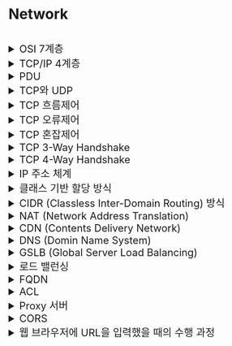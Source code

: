 # Network 

<br>

<details>
<summary style="font-size:20px">OSI 7계층</summary>
<div markdown="1">

#### OSI 7계층
* 네트워크의 통신 과정을 7단계로 나눠 표준화한 것
* ISO(국제표준기구)에서 만듦 

#### Application(7, Message or Data)
* 사용자에게 `실제 애플리케이션 서비스를 제공`하는 계층
* HTTP, FTP, DNS
#### Presentation(6, Message or Data)
* 애플리케이션의 `데이터 형태와 구조를 변환(번역, 암호화, 압축)`시키는 계층
* 코드 간의 번역을 담당 -> 사용자 시스템에서 데이터의 형식상 차이를 다루는 부담을 응용 계층으로부터 덜어줌
#### Session(5, Message or Data)
* 양 끝단의 응용 프로세스가 `통신을 관리하기 위한 방법`을 제공
  * 동시 송수신 방식(duplex)- 반이중 방식(half-duplex), 전이중 방식(Full Duplex)의 통신 등
* 애플리케이션 간의 `TCP/IP 세션을 구축하고 관리하며 종료`시키는 계층
* Socket
#### Transport(4, Segment)
* 통신 `양단 간의 신뢰성 있는 통신`을 보장하는 계층
* TCP, UDP
#### Network(3, Packet)
* 목적지까지의 경로를 선택하고 `경로에 따라 패킷을 전달(라우팅)`해주는 계층
* IP / 라우터
#### Link(2, Frame)
* 인접한 `피어 간의 신뢰성 있는 통신`을 보장하는 계층
* ARP, MAC / 브릿지, 스위치
#### Physical(1, Bit)
* 전기적, 기계적, 기능적인 특성을 이용해서 `통신 케이블로 데이터를 전송`
* 리피터, 케이블, 허브, NIC

</div>
</details>

<details>
<summary style="font-size:20px">TCP/IP 4계층</summary>
<div markdown="1">

#### TCP/IP 4계층
* 네트워크 통신 과정을 4계층으로 나눠 표현한 것
* TCP/IP 4계층에서 에플리케이션 계층을 3개로 쪼개고 인터넷 계층을 네트워크 계층이라고 부르면서 링크 계층을 데이터 링크 계층과 물리 계층으로 나누면 OSI 7계층이 됨

#### Application(4, Message)
* 응용 프로그램이 사용되는 프로토콜 계층
* HTTP, FTP, DNS
#### Transport(3, Segment)
* 송신자와 수신자를 연결하는 통신 서비스를 제공하며 애플리케이션과 인터넷 계층 사이의 데이터가 전달될 때 중계하는 역할을 하는 계층
* TCP, UDP
#### Internet(2, Packet)
* 장치로부터 받은 네트워크 패킷을 IP 주소로 지정된 목적지로 전송하기 위해 사용되는 계층
* IP
#### Link(1,Frame/Bit)
* 전선, 광섬유, 무선 등 실질적으로 데이터를 전달하며 장치 간에 신호를 주고 받는 규칙을 정하는 계층

</div>
</details>


<details>
<summary style="font-size:20px">PDU</summary>
<div markdown="1">

#### PDU
* 네트워크 어떠한 계층에서 다른 계층으로 데이터가 전달될 때 한 덩이리의 단위를 PDU(Protocal Data Unit)이라고 함
* PDU는 메타 정보를 갖고 있는 `헤더`와 데이터를 의미하는 `페이로드`로 구성되며 계층마다 부르는 명칭이 다름

#### 캡슐화와 비캡슐화
* 캡슐화 과정은 상위 계층의 헤더와 데이터를 하위 계층의 데이터 부분에 포함시키고 해당 계층의 헤더를 삽입하는 과정
* 비캡슐화 과정은 하위 계층에서 상위 계층으로 가며 각 계층의 헤더 부분을 제거하는 과정
* 송신자의 애플리케이션 계층에서부터 각 계층에서 캡슐화를 통해 데이터가 생성되고 수신자의 링크 계층에서부터 각 계층에서 비캡슐화를 통해 데이터가 전달

</div>
</details>

<details>
<summary style="font-size:20px">TCP와 UDP</summary>
<div markdown="1"> 

#### TCP
* `신뢰성을 보장하는 연결형 프로토콜`
* `흐름제어, 혼잡제어`를 제공
* 웹 HTTP 통신, 이메일, 파일 전송에서 사용 

#### UDP
* `신뢰성을 보장하지 않는 비연결형 프로토콜`
* 흐름제어, 혼잡제어를 제공하지 않음
* 속도가 중요한 서비스(스트리밍)에서 사용
* UDP 자체는 신뢰성을 보장하지 않지만 추가적인 정의를 통해 보장 가능 (HTTP/3에서 QUIC 프로토콜) 

</div>
</details> 

<details>
<summary style="font-size:20px">TCP 흐름제어</summary>
<div markdown="1"> 

#### TCP 흐름제어
* `수신자와 송신자`의 메시지 처리속도 차이를 해결하기 위한 방법
* 수신자는 윈도우 크기를 자신의 응답 헤더에 담아서 송신 측에게 전해주게 되고, 송신자는 상대방에게 데이터를 보낼 때 이 윈도우 크기를 확인

#### 종류
##### Stop and Wait
* 전송한 패킷의 ACK을 수신하면 다음 패킷 전송 

##### Sliding Window - Go Back N
* 수신 측에서 설정한 윈도우 크기만큼의 패킷을 ACK의 확인 없이 전송, 데이터의 흐름을 동적으로 조절하는데 Cumulative ACK(마지막으로 수신 성공한 패킷의 ACK을 계속 전송)을 받고 문제가 된 패킷부터는 모두 재전송

##### Sliding Window - Selective Repeat
* 수신 측에서 설정한 윈도우 크기만큼의 패킷을 ACK의 확인 없이 전송, 데이터의 흐름을 동적으로 조절하는데 Selective ACK(수신 성공한 패킷의 개별 ACK 전송)을 받고 문제가 된 패킷만 재전송 

</div>
</details> 

<details>
<summary style="font-size:20px">TCP 오류제어</summary>
<div markdown="1"> 

#### TCP 오류제어
* TCP 오류 제어는 수신자와 송신자의 패킷 오류 처리를 하는 방법
* 수신자가 송신자에게 명시적으로 NACK(부정응답)을 보내거나 송신자에게 ACK(긍정응답)가 오지 않거나 중복된 ACK가 계속 해서 오면 오류가 발생했다고 판단

#### 종류

##### Stop and Wait ARQ
* 송신 측에서 1개의 프레임을 송신하고, 수신측에서 수신된 프레임의 에러 유무에 따라 ACK 혹은 NAK를 보내는 방식

##### Go Back N ARQ
* 전송된 프레임이 손상되거나 분실된 경우 그리고 ACK 패킷의 손실로 인한 타임아웃이 발생한 경우에 확인된 마지막 프레임 이후로 모든 프레임을 재전송하는 방식

##### SR(Selective-Reject) ARQ
* 손실된 프레임만 재전송하여 Go Back N ARQ의 확인된 마지막 프레임 이후의 모든 프레임을 재전송하는 단점을 보완한 기법

</div>
</details>

<details>
<summary style="font-size:20px">TCP 혼잡제어</summary>
<div markdown="1"> 

#### TCP 혼잡제어
* `송신자와 네트워크(라우터)`의 데이터 처리 속도 차이를 해결하기 위한 방법
* 패킷 손실 시 파악되는 타임 아웃이나 중복된 ACK을 통해서 혼잡을 파악
* ACK을 확인하지 않고도 보낼 수 있는 데이터 양인 CWND(Congestion Window)를 기반으로 동작

#### 종류
* Additive Increase/Multicative Decrease: CWND를 기본 값에서 시작하여 1씩 증가시키는 방법
* Slow Start: CWND가 1부터 지수적(2배)으로 증가시키는 방법
* Congestion Avoidance(혼잡 회피): CWND가 임계치에 도달하면 1씩 증가키는 방법
* Fast Recovery(빠른 회복): 혼잡 상황에서 사용되는 기법으로 CWND를 1/2배로 감소하고 선형적 증가시키는 방법
* Fast Retransmit(빠른 재전송): 중복 ACK를 3개 받으면 재전송을 하는 방법

</div>
</details>

<details>
<summary style="font-size:20px">TCP 3-Way Handshake</summary>
<div markdown="1"> 

#### TCP 3-Way Handshake
* 서버와 클라이언트가 TCP `연결을 성립할 때` 사용
* Client -> Server: 연결을 요청하는 `SYN(n) 전송`
* Server -> Client: 요청을 수락하는 ` ACK(n+1) 전송` + 연결을 요청하는 `SYN(m) 전송`
* Client -> Server: 요청을 수락하는 `ACK(m+1) 전송` 

#### 필요성
* TCP는 양방향 프로토콜이므로 클라이언트와 서버가 각각 서로에게 패킷을 전송할 수 있다는 것을 확인해야 됨 

#### Sequence Number를 난수로 이용하는 이유
* 연결을 맺을 때 사용하는 포트(port)는 유한 범위 내에서 사용하고 시간이 지남에 따라 재사용됨
* 따라서 두 통신 호스트가 과거에 사용된 포트 번호 쌍을 사용할 가능성이 존재함
* 서버 측에서는 패킷의 SYN을 보고 패킷을 구분하게 되는데, 난수가 아닌 순차적인 number가 전송된다면 이전의 연결로부터 오는 패킷으로 인식할 위험이 있음 

</div>
</details>

<details>
<summary style="font-size:20px">TCP 4-Way Handshake</summary>
<div markdown="1"> 

#### TCP 4-Way Handshake
* 서버와 클라이언트가 TCP `연결을 종료할 때` 사용
* Client -> Server : 연결을 종료하는 `FIN(n) 전송`
* Server -> Client : 요청을 수락하는 `ACK(n+1) 전송`
* Server -> Client : 연결을 종료하는 `FIN(m) 전송`
* Client -> Server : 요청을 수락하는 `ACK(m+1) 전송` 

#### 필요성
* 클라이언트가 일방적으로 끊으면 서버는 `연결은 되어 있으나 요청이 없는 상태`로 오해할 수 있음
* 클라이언트는 데이터 전송을 끝냈다고 하더라도 서버는 전송할 것이 남아있을 수 있음 

</div>
</details>

<details>
<summary style="font-size:20px">IP 주소 체계</summary>
<div markdown="1"> 

#### IPv4
* 현재 일반적으로 사용되는 주소 체계
* 32비트를 8비트로 단위로 점을 찍어 표기하는 방식
* 123.45.67.88 같은 방식으로 표기됨

#### IPv6
* IPv4의 주소의 개수가 부족 문제를 해결하기 위해 생긴 주소 체계
* 64비트를 16비트 단위로 점을 찍어 표기하는 방식
* 2001:db8::ff00:42:8329 같은 방식으로 표기됨

</div>
</details>

<details>
<summary style="font-size:20px">클래스 기반 할당 방식</summary>
<div markdown="1"> 

#### 클래스 기반 할당 방식
* 클래스를 구분하여 대역을 설정하여 앞에 있는 부분을 네트워크 주소, 그 뒷 부분을 주소인의 호스트 주소로 IP를 활용하는 방법
* A 클래스의 12.0.0.0 네트워크를 부여받았다면 12.255.255.255.255는 브로드 캐스트용 주소가 되며 12.0.0.1 ~ 12.255.255.255.254의 호스트 주소로 사용 가능

#### 클래스 A
* 앞에 첫번째 바이트를 네트워크 주소로 나머지 3개의 바이트를 호스트 주소로 사용
* 구분 비트가 0 -> 00000000.00000000.00000000.00000000 ~ 01111111.11111111.11111111.11111111
* 대역 0.0.0.0 ~ 127.255.255.255 사용

#### 클래스 B
* 앞에서부터 두번째 바이트까지를 네트워크 주소로 나머지 2개의 바이트를 호스트 주소로 사용
* 구분 비트가 10 -> 10000000.00000000.00000000.00000000 ~ 10111111.11111111.11111111.11111111
* 대역 128.0.0.0 ~ 191.255.255.255 사용

#### 클래스 C
* 앞에서부터 세번째 바이트까지를 네트워크 주소로 나머지 1개의 바이트를 호스트 주소로 사용
* 구분 비트가 110 -> 11000000.00000000.00000000.00000000 ~ 11011111.11111111.11111111.11111111
* 대역 192.0.0.0 ~ 223.255.255.255 사용

</div>
</details>

<details>
<summary style="font-size:20px">CIDR (Classless Inter-Domain Routing) 방식</summary>
<div markdown="1"> 

* 클래스 없는 도메인 간 라우팅 기법
* 최신의 IP 주소 할당 방법으로 정적이였던 클래스 방식에 비해 IP 주소의 영역을 여러 네트워크 영역으로 나눌 수 있기 때문에 기존방식에 비해 유연 
* 서브넷으로 최대 호스트 수를 유추할 수 있음
* 예를 들면 10.0.2.23/xx 같은 형식
  * xx 자리수까지는 고정 IP
* 서브넷의 사용 가능 IP 수: 2^(32-xx) - 2
  * 첫번째: 네트워크 주소, 마지막: 브로드캐스팅 주소
  
</div>
</details>

<details>
<summary style="font-size:20px">NAT (Network Address Translation)</summary>
<div markdown="1"> 

#### 정의
* IP 패킷의 TCP/UDP 포트 숫자와 소스 및 목적지의 IP 주소 등을 `재기록`하면서 `라우터`를 통해 통신하는 기술
* 외부에 공개된 `공인(Public) IP`와 내부에서 사용하는 `사설(Private) IP`를 `맵핑`하여 원활히 통신할 수 있게 하는 기술
* IPv4 주소 체계로 많은 주소를 표기하지 못했는데 이를 해결해준 기술
* 사설 IP를 통하기 때문에 내부망 IP들이 노출되지 않으므로 보안적 강점이 있음
* 외부에서 사설 IP를 알 방법이 없어 내부 네트워크와 호스트를 보호 가능 

#### 동작 과정
##### 요청 패킷 전송하기
* 패킷 헤더 = `소스 IP: 사설 IP`, `목적 IP: 목적지 IP`
* 게이트 웨이에서 `소스 IP: 게이트웨이의 공인 IP`로 변경, `목적 IP: 목적지 IP` 변경 없음
* NAT 테이블에 맵핑 내역을 저장

##### 응답 패킷받기
* 패킷 헤더 = `소스 IP: 목적지 IP`, `목적 IP: 게이트웨이의 공인 IP`
* 게이트 웨이에서 `소스 IP: 목적지 IP` 변경 없음, `목적 IP: 사설 IP`로 변경 (재기록)
* NAT 테이블을 참조하여 수정 

</div>
</details>

<details>
<summary style="font-size:20px">CDN (Contents Delivery Network)</summary>
<div markdown="1"> 

#### CDN
* `지리적, 물리적으로 떨어져 있는` 사용자에게 웹 페이지 콘텐츠 `로드 지연을 최소화`하는 촘촘히 `분산된 서버`로 이루어진 플랫폼 기술
* 각 지역에 캐시 서버(PoP, Points of Presence)를 분산 배치해서 가까운 사용자의 요청에 원본 서버가 아닌 캐시 서버가 콘텐츠를 전달 

#### CDN 사용 시의 이점
* 지리적으로 가까운 캐시 서버가 응답하여 빠른 응답 가능
* Origin 서버에 문제가 생겨도 다른 서버로 대체가 가능해 안전성 증가
* 트래픽 집중 방지 가능 

#### CDN 처리 과정
* 클라이언트는 HTML, 이미지, CSS, JavaScript 파일 등 필요한 콘텐츠를 요청
* `콘텐츠에 대한 각 요청이 발생하면 최적으로 배치된 CDN 서버에 엔드유저가 매핑`
* CDN 서버는 요청된 파일의 `캐싱`된(사전 저장된) 버전으로 응답 

</div>
</details>

<details>
<summary style="font-size:20px">DNS (Domin Name System)</summary>
<div markdown="1"> 

#### 도메인
* 네트워크 상에서 컴퓨터를 식별하는 호스트명

#### DNS
* 도메인을 실제 서버와 연결 시켜하는 시스템

</div>
</details>

<details>
<summary style="font-size:20px">GSLB (Global Server Load Balancing)</summary>
<div markdown="1"> 

* DNS 기반의 로드 밸런싱으로 IP가 아닌 도메인을 갖음
* DNS와 VIP를 통해서 구성을 한 경우 한 IDC에 서버들이 몰려 있으면 DR 상황에서 문제가 생길 수 있기 때문에 서버의 위치를 고려할 수 있는 GSLB를 사용
* VIP와 GLSB를 함께 사용 할 수도 있고 VIP 없이 GSLB만 서버에 묶어서 구성할 수도 있음
* 일반적인 DNS 방식과 달리 헬스 체크를 통해서 서버가 죽은 경우 해당 서버로 요청이 가지 않도록 할 수 있음
* 일반적인 DNS 방식과 달리 L4/L7의 스위치가 추가로 필요

</div>
</details>


<details>
<summary style="font-size:20px">로드 밸런싱</summary>
<div markdown="1">

#### 로드 밸런싱
* 로드 밸런서를 클라이언트와 서버 사이에 두고, 부하가 집중되지 않도록 여러 서버에 분산하는 방식
* Scale out 시에 사용
* Server Load Balancing이라고도 불림

#### 로드 밸런서
* 로드 밸런싱 작업을 담당하는 장비

#### 로드 밸런서의 역할
* NAT(Network Address Translation): 사설IP - 공인IP 전환
* Tunneling: 데이터를 캡슐화하여 연결된 노드만 캡슐을 해제할 수 있게 만듦
* DSR(동적 소스 라우팅): 요청에 대한 응답을 할 때 로드밸런서가 아닌 클라이언트의 IP로 응답

#### L4 로드 밸런싱
* IP와 PORT 기반의 로드 밸런싱
* 보통 L4 스위치 장비로 로드밸런싱하며 가격이 비쌈
* VIP를 통한 로드 밸런싱은 L4 로드밸런싱

#### L7 로드 밸런싱
* URI, Payload, Http Header, Cookie 등 기반의 로드 밸런싱
* 보통 L7 스위치 장비로 로드밸런싱하며 가격이 비쌈
* nginx나 apache를 통한 로드 밸런싱은 L7 로드밸런싱

#### VIP(Virtual IP)
* 여러 개의 실제 서버를 대표하는 가상의 IP로 DNS와 VIP를 연결하여 다수의 서버에 연결할 때 사용
* VIP는 IP 기반의 `로드 밸런싱`하는 역할을 겸할 수 있음

</div>
</details>

<details>
<summary style="font-size:20px">FQDN</summary>
<div markdown="1"> 

* Fully Qualified Domain Name의 약자로 전체 `주소 도메인 네임`
* 도메인 하위에 서브 도메인을 구성할 수 있는데 FQDN은 서브도메인까지 포함한 Full Domain

</div>
</details>

<details>
<summary style="font-size:20px">ACL</summary>
<div markdown="1"> 

* Access Control List의 약자로 네트워크 망에 접근을 허가하는 IP 리스트와 포트

</div>
</details>

<details>
<summary style="font-size:20px">Proxy 서버</summary>
<div markdown="1"> 

#### 프록시

* 다른 서버와 통신하기 전에 반드시 거치도록 되어 있는 서버로 `클라이언트가 프록시를 통해서 다른 네트워크 서비스에 간접적으로 접속하게하는 서버 프로그램` 함
* Access Control, Cache, 보안 등의 기능을 할 수 있음
* 포워드 프록시라고 부르기도 함

#### 리버스 프록시
* 한 대 이상의 서버로부터 자원을 추출하여 클라이언트에 전달하는 프록시 서버
* 부하 분산이 가능
* 주로 웹 서버를 통해 리버스 프록시 서버를 구축

</div>
</details>

<details>
<summary style="font-size:20px">CORS</summary>
<div markdown="1"> 

* 교차 출처 리소스 공유(Cross-Origin Resource Sharing, CORS)는 추가 HTTP 헤더를 사용하여, 한 출처에서 실행 중인 웹 애플리케이션이 다른 출처의 선택한 자원에 접근할 수 있는 권한을 부여하도록 브라우저에 알려주는 체제

</div>
</details>

<details>
<summary style="font-size:20px">웹 브라우저에 URL을 입력했을 때의 수행 과정</summary>
<div markdown="1">

* 사용자의 PC는 `DHCP 서버`에서 사용자 `자신의 IP 주소`, `가장 가까운 라우터의 IP 주소`, `가장 가까운 DNS서버의 IP 주소`를 받음
* `DNS` 서버로 쿼리를 전송해 URL의 `IP 주소`를 응답받음
  * `ARP`를 이용하여 가장 가까운 라우터의 IP 주소로 MAC 주소를 얻어 요청 전송
* TCP Socket을 통해 웹 서버와 `3-Way Hand Shaking`을 하여 연결
* `HTTP Request`가 TCP Socket을 통해 보내지고, 응답으로 웹페이지의 정보가 사용자의 PC에 전달

#### 참고
* DHCP: IP 주소 및 TCP/IP 설정을 클라이언트에 자동으로 제공하는 프로토콜
* DNS: IP 주소와 도메인의 매핑 정보를 관리하는 프로토콜
* ARP: IP 주소를 물리 주소로 변환하는 프로토콜
* IP 주소: 컴퓨터 마다 부여된 고유의 주소, 변할 수 있음
* MAC 주소: NIC 카드 마다 부여된 네트워크 장비 고유의 주소, 변하지 않음

</div>
</details>
